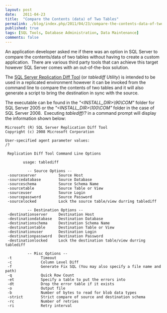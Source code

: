 ```yaml
---
layout: post
date:   2011-04-23
title:  "Compare the Contents (data) of Two Tables"
permalink: ./blog/index.php/2011/04/23/compare-the-contents-data-of-two-tables/
published: true
tags: [SQL Tools, Database Administration, Data Maintenance]
comments: false
---
```

An application developer asked me if there was an option in SQL Server to compare the contents/data of two tables without having to create a custom application.  There are various third party tools that can achieve this target however SQL Server comes with an out-of-the-box solution.

The [SQL Server Replication Diff Tool](http://msdn.microsoft.com/en-us/library/ms162843.aspx) (or _tablediff Utility_) is intended to be used in a replicated environment however it can be invoked from the command line to compare the contents of two tables and it will also generate a script to bring the destination in sync with the source.

The executable can be found in the _"<INSTALL\_DIR>\90\COM"_ folder for SQL Server 2005 or the _"<INSTALL\_DIR>\100\COM"_ folder in the case of SQL Server 2008.  Executing _tablediff/?_ in a command prompt will display the information shown below:

``` text
Microsoft (R) SQL Server Replication Diff Tool
Copyright (c) 2008 Microsoft Corporation

User-specified agent parameter values:
/?

 Replication Diff Tool Command Line Options

        usage: tablediff

          -- Source Options --
 -sourceserver          Source Host
 -sourcedatabase        Source Database
 -sourceschema          Source Schema Name
 -sourcetable           Source Table or View
 -sourceuser            Source Login
 -sourcepassword        Source Password
 -sourcelocked          Lock the source table/view durring tablediff

          -- Destination Options --
 -destinationserver     Destination Host
 -destinationdatabase   Destination Database
 -destinationschema     Destination Schema Name
 -destinationtable      Destination Table or View
 -destinationuser       Destination Login
 -destinationpassword   Destination Password
 -destinationlocked     Lock the destination table/view durring tablediff

          -- Misc Options --
 -t             Timeout
 -c             Column Level Diff
 -f             Generate Fix SQL (You may also specify a file name and path)
 -q             Quick Row Count
 -et            Specify a table to put the errors into
 -dt            Drop the error table if it exists
 -o             Output file
 -b             Number of bytes to read for blob data types
 -strict        Strict compare of source and destination schema
 -rc            Number of retries
 -ri            Retry interval
 ```
